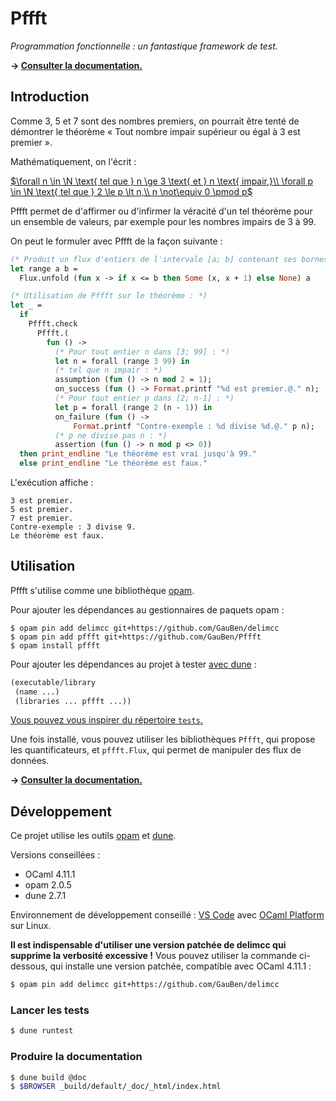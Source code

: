 # Pffft

_Programmation fonctionnelle : un fantastique framework de test._

**→ [Consulter la documentation.](http://gauben.github.io/Pffft/)**

## Introduction

Comme 3, 5 et 7 sont des nombres premiers, on pourrait être tenté de démontrer le théorème « Tout nombre impair supérieur ou égal à 3 est premier ».

Mathématiquement, on l'écrit :

[$\forall n \in \N \text{ tel que } n \ge 3 \text{ et } n \text{ impair,}\\ \forall p \in \N \text{ tel que } 2 \le p \lt n,\\ n \not\equiv 0 \pmod p$](<https://katex.org/?data=%7B%22displayMode%22%3Atrue%2C%22leqno%22%3Afalse%2C%22fleqn%22%3Afalse%2C%22throwOnError%22%3Atrue%2C%22errorColor%22%3A%22%23cc0000%22%2C%22strict%22%3A%22warn%22%2C%22output%22%3A%22htmlAndMathml%22%2C%22trust%22%3Afalse%2C%22macros%22%3A%7B%22%5C%5Cf%22%3A%22%231f(%232)%22%7D%2C%22code%22%3A%22%5C%5Cforall%20n%20%5C%5Cin%20%5C%5CN%20%5C%5Ctext%7B%20tel%20que%20%7D%20n%20%5C%5Cge%203%20%5C%5Ctext%7B%20et%20%7D%20n%20%5C%5Ctext%7B%20impair%2C%7D%5C%5C%5C%5C%20%5C%5Cforall%20p%20%5C%5Cin%20%5C%5CN%20%5C%5Ctext%7B%20tel%20que%20%7D%202%20%5C%5Cle%20p%20%5C%5Clt%20n%2C%5C%5C%5C%5C%20n%20%5C%5Cnot%5C%5Cequiv%200%20%5C%5Cpmod%20p%22%7D>)

Pffft permet de d'affirmer ou d'infirmer la véracité d'un tel théorème pour un ensemble de valeurs, par exemple pour les nombres impairs de 3 à 99.

On peut le formuler avec Pffft de la façon suivante :

```ocaml
(* Produit un flux d'entiers de l'intervale [a; b] contenant ses bornes. *)
let range a b =
  Flux.unfold (fun x -> if x <= b then Some (x, x + 1) else None) a

(* Utilisation de Pffft sur le théorème : *)
let _ =
  if
    Pffft.check
      Pffft.(
        fun () ->
          (* Pour tout entier n dans [3; 99] : *)
          let n = forall (range 3 99) in
          (* tel que n impair : *)
          assumption (fun () -> n mod 2 = 1);
          on_success (fun () -> Format.printf "%d est premier.@." n);
          (* Pour tout entier p dans [2; n-1] : *)
          let p = forall (range 2 (n - 1)) in
          on_failure (fun () ->
              Format.printf "Contre-exemple : %d divise %d.@." p n);
          (* p ne divise pas n : *)
          assertion (fun () -> n mod p <> 0))
  then print_endline "Le théorème est vrai jusqu'à 99."
  else print_endline "Le théorème est faux."
```

L'exécution affiche :

```
3 est premier.
5 est premier.
7 est premier.
Contre-exemple : 3 divise 9.
Le théorème est faux.
```

## Utilisation

Pffft s'utilise comme une bibliothèque [opam](https://opam.ocaml.org/).

Pour ajouter les dépendances au gestionnaires de paquets opam :

```
$ opam pin add delimcc git+https://github.com/GauBen/delimcc
$ opam pin add pffft git+https://github.com/GauBen/Pffft
$ opam install pffft
```

Pour ajouter les dépendances au projet à tester [avec dune](https://dune.readthedocs.io/en/stable/concepts.html#library-dependencies) :

```lisp
(executable/library
 (name ...)
 (libraries ... pffft ...))
```

[Vous pouvez vous inspirer du répertoire `tests`.](https://github.com/GauBen/Pffft/tree/main/tests)

Une fois installé, vous pouvez utiliser les bibliothèques `Pffft`, qui propose les quantificateurs, et `pffft.Flux`, qui permet de manipuler des flux de données.

**→ [Consulter la documentation.](http://gauben.github.io/Pffft/)**

## Développement

Ce projet utilise les outils [opam](https://opam.ocaml.org/) et [dune](https://dune.readthedocs.io/en/stable/).

Versions conseillées :

- OCaml 4.11.1
- opam 2.0.5
- dune 2.7.1

Environnement de développement conseillé : [VS Code](https://code.visualstudio.com/) avec [OCaml Platform](https://marketplace.visualstudio.com/items?itemName=ocamllabs.ocaml-platform) sur Linux.

**Il est indispensable d'utiliser une version patchée de delimcc qui supprime la verbosité excessive !**
Vous pouvez utiliser la commande ci-dessous, qui installe une version patchée, compatible avec OCaml 4.11.1 :

```bash
$ opam pin add delimcc git+https://github.com/GauBen/delimcc
```

### Lancer les tests

```bash
$ dune runtest
```

### Produire la documentation

```bash
$ dune build @doc
$ $BROWSER _build/default/_doc/_html/index.html
```
